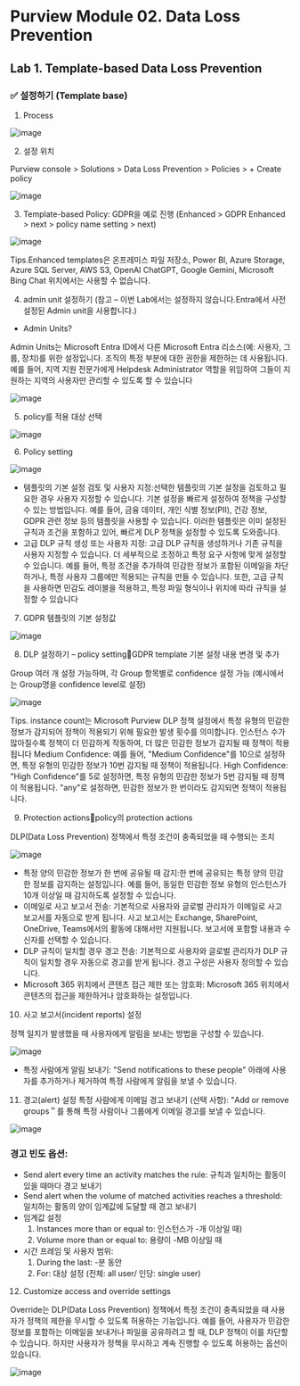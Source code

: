 # Purview Module 02. Data Loss Prevention

## Lab 1. Template-based Data Loss Prevention 

### ✅ 설정하기 (Template base) 

1. Process

![image](https://github.com/user-attachments/assets/ece16377-b91a-4956-b9b7-5a93fc720ea6)

2. 설정 위치

Purview console > Solutions > Data Loss Prevention > Policies > + Create policy

![image](https://github.com/user-attachments/assets/fb23fcba-5bda-4f5c-969e-4a5f6c2f2bd8)

3. Template-based Policy: GDPR을 예로 진행 (Enhanced > GDPR Enhanced > next > policy name setting > next) 

![image](https://github.com/user-attachments/assets/d132f61e-1b95-4514-8a6b-fdf9d031aab4)

Tips.Enhanced templates은 온프레미스 파일 저장소, Power BI, Azure Storage, Azure SQL Server, AWS S3, OpenAI ChatGPT, Google Gemini, Microsoft Bing Chat 위치에서는 사용할 수 없습니다.

4. admin unit 설정하기 (참고 – 이번 Lab에서는 설정하지 않습니다.Entra에서 사전 설정된 Admin unit을 사용합니다.)

* Admin Units?

Admin Units는 Microsoft Entra ID에서 다른 Microsoft Entra 리소스(예: 사용자, 그룹, 장치)를 위한 설정입니다. 조직의 특정 부분에 대한 권한을 제한하는 데 사용됩니다. 예를 들어, 지역 지원 전문가에게 Helpdesk Administrator 역할을 위임하여 그들이 지원하는 지역의 사용자만 관리할 수 있도록 할 수 있습니다

![image](https://github.com/user-attachments/assets/02bba716-892f-4d48-909b-8f4b1249da52)

5. policy를 적용 대상 선택 

![image](https://github.com/user-attachments/assets/ecd8f0a4-c8a3-49a8-bc10-2801187393ce)

6. Policy setting

![image](https://github.com/user-attachments/assets/f61772d2-bbff-4cda-9b25-83236a457059)

* 템플릿의 기본 설정 검토 및 사용자 지정:선택한 템플릿의 기본 설정을 검토하고 필요한 경우 사용자 지정할 수 있습니다. 기본 설정을 빠르게 설정하여 정책을 구성할 수 있는 방법입니다. 예를 들어, 금융 데이터, 개인 식별 정보(PII), 건강 정보, GDPR 관련 정보 등의 템플릿을 사용할 수 있습니다. 이러한 템플릿은 이미 설정된 규칙과 조건을 포함하고 있어, 빠르게 DLP 정책을 설정할 수 있도록 도와줍니다.
* 고급 DLP 규칙 생성 또는 사용자 지정:  고급 DLP 규칙을 생성하거나 기존 규칙을 사용자 지정할 수 있습니다. 더 세부적으로 조정하고 특정 요구 사항에 맞게 설정할 수 있습니다. 예를 들어, 특정 조건을 추가하여 민감한 정보가 포함된 이메일을 차단하거나, 특정 사용자 그룹에만 적용되는 규칙을 만들 수 있습니다. 또한, 고급 규칙을 사용하면 민감도 레이블을 적용하고, 특정 파일 형식이나 위치에 따라 규칙을 설정할 수 있습니다

7. GDPR 템플릿의 기본 설정값
   
![image](https://github.com/user-attachments/assets/269eeb27-ad6d-4419-89ec-4ca2cbda4c53)

8. DLP 설정하기 –  policy settingGDPR template 기본 설정 내용 변경 및 추가

Group 여러 개 설정 가능하며, 각 Group 항목별로 confidence 설정 가능 (예시에서는 Group명을 confidence level로 설정)  

![image](https://github.com/user-attachments/assets/28562135-d38d-4c3c-88b6-ef283025920b)

Tips. instance count는 Microsoft Purview DLP 정책 설정에서 특정 유형의 민감한 정보가 감지되어 정책이 적용되기 위해 필요한 발생 횟수를 의미합니다. 인스턴스 수가 많아질수록 정책이 더 민감하게 작동하여, 더 많은 민감한 정보가 감지될 때 정책이 적용됩니다
Medium Confidence: 예를 들어, "Medium Confidence"를 10으로 설정하면, 특정 유형의 민감한 정보가 10번 감지될 때 정책이 적용됩니다.
High Confidence: "High Confidence"를 5로 설정하면, 특정 유형의 민감한 정보가 5번 감지될 때 정책이 적용됩니다. "any"로 설정하면, 민감한 정보가 한 번이라도 감지되면 정책이 적용됩니다.

9. Protection actionspolicy의 protection actions

DLP(Data Loss Prevention) 정책에서 특정 조건이 충족되었을 때 수행되는 조치

![image](https://github.com/user-attachments/assets/f9d3f585-6dc3-4b37-a9bb-c15cd0f387be)

* 특정 양의 민감한 정보가 한 번에 공유될 때 감지:한 번에 공유되는 특정 양의 민감한 정보를 감지하는 설정입니다. 예를 들어, 동일한 민감한 정보 유형의 인스턴스가 10개 이상일 때 감지하도록 설정할 수 있습니다.
* 이메일로 사고 보고서 전송: 기본적으로 사용자와 글로벌 관리자가 이메일로 사고 보고서를 자동으로 받게 됩니다. 사고 보고서는 Exchange, SharePoint, OneDrive, Teams에서의 활동에 대해서만 지원됩니다. 보고서에 포함할 내용과 수신자를 선택할 수 있습니다.
* DLP 규칙이 일치할 경우 경고 전송: 기본적으로 사용자와 글로벌 관리자가 DLP 규칙이 일치할 경우 자동으로 경고를 받게 됩니다. 경고 구성은 사용자 정의할 수 있습니다.
* Microsoft 365 위치에서 콘텐츠 접근 제한 또는 암호화: Microsoft 365 위치에서 콘텐츠의 접근을 제한하거나 암호화하는 설정입니다.

10. 사고 보고서(incident reports) 설정
    
정책 일치가 발생했을 때 사용자에게 알림을 보내는 방법을 구성할 수 있습니다.

![image](https://github.com/user-attachments/assets/e8c3ccd0-96dd-4b9d-9130-e7bbc3058adf)

* 특정 사람에게 알림 보내기: "Send notifications to these people" 아래에 사용자를 추가하거나 제거하여 특정 사람에게 알림을 보낼 수 있습니다.

11. 경고(alert) 설정
특정 사람에게 이메일 경고 보내기 (선택 사항): "Add or remove groups＂를 통해 특정 사람이나 그룹에게 이메일 경고를 보낼 수 있습니다.

![image](https://github.com/user-attachments/assets/fe139b7b-704b-4724-89e3-d0ab5cc84abf)

### 경고 빈도 옵션:

* Send alert every time an activity matches the rule: 규칙과 일치하는 활동이 있을 때마다 경고 보내기
* Send alert when the volume of matched activities reaches a threshold: 일치하는 활동의 양이 임계값에 도달할 때 경고 보내기
* 임계값 설정
  1. Instances more than or equal to: 인스턴스가 -개 이상일 때)
  2. Volume more than or equal to: 용량이 -MB 이상일 때
* 시간 프레임 및 사용자 범위:
  1. During the last: -분 동안
  2. For: 대상 설정 (전체: all user/ 인당: single user) 

12. Customize access and override settings

Override는 DLP(Data Loss Prevention) 정책에서 특정 조건이 충족되었을 때 사용자가 정책의 제한을 무시할 수 있도록 허용하는 기능입니다. 예를 들어, 사용자가 민감한 정보를 포함하는 이메일을 보내거나 파일을 공유하려고 할 때, DLP 정책이 이를 차단할 수 있습니다. 하지만 사용자가 정책을 무시하고 계속 진행할 수 있도록 허용하는 옵션이 있습니다.

![image](https://github.com/user-attachments/assets/c9d3d418-5439-4ef8-a990-5a490a7be12e)

